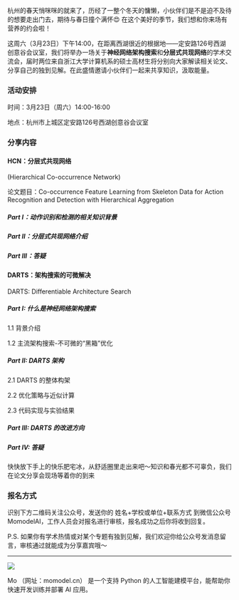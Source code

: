 
杭州的春天悄咪咪的就来了，历经了一整个冬天的慵懒，小伙伴们是不是迫不及待的想要走出门去，期待与春日撞个满怀😍 在这个美好的季节，我们想和你来场有营养的约会啦！

这周六（3月23日）下午14:00，在距离西湖很近的根据地——定安路126号西湖创意谷会议室，我们将举办一场关于**神经网络架构搜索**和**分层式共现网络**的学术交流会，届时两位来自浙江大学计算机系的硕士高材生将分别向大家解读相关论文、分享自己的独到见解。在此盛情邀请小伙伴们一起来共享知识，汲取能量。


### 活动安排

时间：3月23日（周六）14:00-16:00

地点：杭州市上城区定安路126号西湖创意谷会议室

### 分享内容

#### HCN：分层式共现网络
(Hierarchical Co-occurrence Network)

论文题目：Co-occurrence Feature Learning from Skeleton Data for Action Recognition and Detection with Hierarchical Aggregation
 
##### Part I：动作识别和检测的相关知识背景
 
##### Part II：分层式共现网络介绍
 
##### Part III：答疑

#### DARTS：架构搜索的可微解决

DARTS: Differentiable Architecture Search

##### Part I: 什么是神经网络架构搜索

1.1 背景介绍

1.2 主流架构搜索-不可微的“黑箱”优化

##### Part II: DARTS 架构

2.1 DARTS 的整体构架

2.2 优化策略与近似计算

2.3 代码实现与实验结果

##### Part III: DARTS 的改进方向

##### Part IV: 答疑



快快放下手上的快乐肥宅冰，从舒适圈里走出来吧～知识和春光都不可辜负，我们在论文分享会现场等着你的到来


### 报名方式

识别下方二维码关注公众号，发送你的 姓名+学校或单位+联系方式 到微信公众号MomodelAI，工作人员会对报名进行审核，报名成功之后你将收到回复。

P.S. 如果你有学术热情或对某个专题有独到见解，我们欢迎你给公众号发消息留言，审核通过就能成为分享嘉宾哦～

--------------------------------------------------------------------------------
![](https://ws2.sinaimg.cn/large/006tKfTcgy1g1g8uip6c7j30uy0f0tbu.jpg)

Mo （网址：momodel.cn） 是一个支持 Python 的人工智能建模平台，能帮助你快速开发训练并部署 AI 应用。
